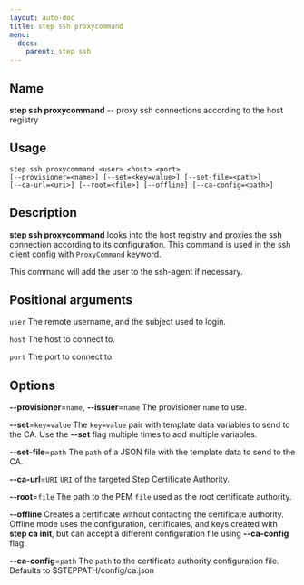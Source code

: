 ```yaml
---
layout: auto-doc
title: step ssh proxycommand
menu:
  docs:
    parent: step ssh
---
```


## Name
**step ssh proxycommand** -- proxy ssh connections according to the host registry

## Usage

```raw
step ssh proxycommand <user> <host> <port>
[--provisioner=<name>] [--set=<key=value>] [--set-file=<path>] 
[--ca-url=<uri>] [--root=<file>] [--offline] [--ca-config=<path>]
```

## Description

**step ssh proxycommand** looks into the host registry
and proxies the ssh connection according to its configuration. This command
is used in the ssh client config with `ProxyCommand` keyword.

This command will add the user to the ssh-agent if necessary.

## Positional arguments

`user`
The remote username, and the subject used to login.

`host`
The host to connect to.

`port`
The port to connect to.

## Options


**--provisioner**=`name`, **--issuer**=`name`
The provisioner `name` to use.

**--set**=`key=value`
The `key=value` pair with template data variables to send to the CA. Use the **--set** flag multiple times to add multiple variables.

**--set-file**=`path`
The `path` of a JSON file with the template data to send to the CA.

**--ca-url**=`URI`
`URI` of the targeted Step Certificate Authority.

**--root**=`file`
The path to the PEM `file` used as the root certificate authority.

**--offline**
Creates a certificate without contacting the certificate authority. Offline mode
uses the configuration, certificates, and keys created with **step ca init**,
but can accept a different configuration file using **--ca-config** flag.

**--ca-config**=`path`
The `path` to the certificate authority configuration file. Defaults to
$STEPPATH/config/ca.json

